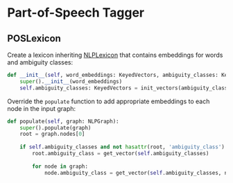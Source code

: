 # Part-of-Speech Tagger

## POSLexicon

Create a lexicon inheriting [NLPLexicon](lexicon.md) that contains embeddings for words and ambiguity classes:

```python
def __init__(self, word_embeddings: KeyedVectors, ambiguity_classes: KeyedVectors=None):
    super().__init__(word_embeddings)
    self.ambiguity_classes: KeyedVectors = init_vectors(ambiguity_classes)
```

Override the `populate` function to add appropriate embeddings to each node in the input graph:

```python
def populate(self, graph: NLPGraph):
    super().populate(graph)
    root = graph.nodes[0]
    
    if self.ambiguity_classes and not hasattr(root, 'ambiguity_class'):
        root.ambiguity_class = get_vector(self.ambiguity_classes)
        
        for node in graph:
            node.ambiguity_class = get_vector(self.ambiguity_classes, node.word)
```